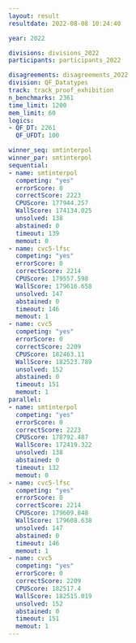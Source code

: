 ```yaml
---
layout: result
resultdate: 2022-08-08 10:24:40

year: 2022

divisions: divisions_2022
participants: participants_2022

disagreements: disagreements_2022
division: QF_Datatypes
track: track_proof_exhibition
n_benchmarks: 2361
time_limit: 1200
mem_limit: 60
logics:
- QF_DT: 2261
  QF_UFDT: 100

winner_seq: smtinterpol
winner_par: smtinterpol
sequential:
- name: smtinterpol
  competing: "yes"
  errorScore: 0
  correctScore: 2223
  CPUScore: 177944.257
  WallScore: 174134.025
  unsolved: 138
  abstained: 0
  timeout: 139
  memout: 0
- name: cvc5-lfsc
  competing: "yes"
  errorScore: 0
  correctScore: 2214
  CPUScore: 179557.598
  WallScore: 179616.658
  unsolved: 147
  abstained: 0
  timeout: 146
  memout: 1
- name: cvc5
  competing: "yes"
  errorScore: 0
  correctScore: 2209
  CPUScore: 182463.11
  WallScore: 182523.789
  unsolved: 152
  abstained: 0
  timeout: 151
  memout: 1
parallel:
- name: smtinterpol
  competing: "yes"
  errorScore: 0
  correctScore: 2223
  CPUScore: 178792.487
  WallScore: 172419.322
  unsolved: 138
  abstained: 0
  timeout: 132
  memout: 0
- name: cvc5-lfsc
  competing: "yes"
  errorScore: 0
  correctScore: 2214
  CPUScore: 179609.848
  WallScore: 179608.638
  unsolved: 147
  abstained: 0
  timeout: 146
  memout: 1
- name: cvc5
  competing: "yes"
  errorScore: 0
  correctScore: 2209
  CPUScore: 182517.4
  WallScore: 182515.019
  unsolved: 152
  abstained: 0
  timeout: 151
  memout: 1
---
```

